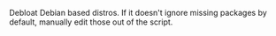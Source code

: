 Debloat Debian based distros. If it doesn't ignore missing packages by default, manually edit those out of the script.
